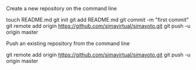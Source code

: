 Create a new repository on the command line

touch README.md
git init
git add README.md
git commit -m "first commit"
git remote add origin https://github.com/simavirtual/simavoto.git
git push -u origin master

Push an existing repository from the command line

git remote add origin https://github.com/simavirtual/simavoto.git
git push -u origin master
